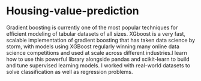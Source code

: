 # Housing-value-prediction

Gradient boosting is currently one of the most popular techniques for efficient modeling of tabular datasets of all sizes. XGboost is a very fast, scalable implementation of gradient boosting that has taken data science by storm, with models using XGBoost regularly winning many online data science competitions and used at scale across different industries.l learn how to use this powerful library alongside pandas and scikit-learn to build and tune supervised learning models. I worked with real-world datasets to solve classification as well as regression problems.
